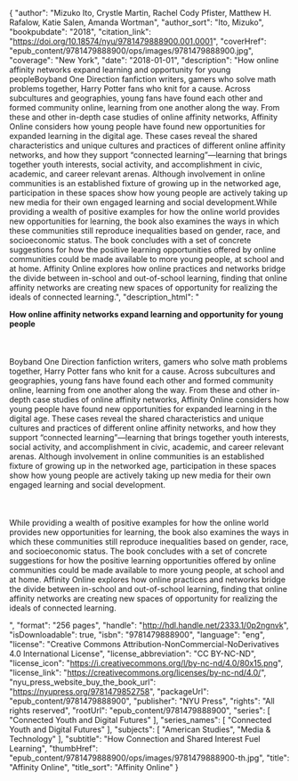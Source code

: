 {
  "author": "Mizuko Ito, Crystle Martin, Rachel Cody Pfister, Matthew H. Rafalow, Katie Salen, Amanda Wortman",
  "author_sort": "Ito, Mizuko",
  "bookpubdate": "2018",
  "citation_link": "https://doi.org/10.18574/nyu/9781479888900.001.0001",
  "coverHref": "epub_content/9781479888900/ops/images/9781479888900.jpg",
  "coverage": "New York",
  "date": "2018-01-01",
  "description": "How online affinity networks expand learning and opportunity for young peopleBoyband One Direction fanfiction writers, gamers who solve math problems together, Harry Potter fans who knit for a cause. Across subcultures and geographies, young fans have found each other and formed community online, learning from one another along the way. From these and other in-depth case studies of online affinity networks, Affinity Online considers how young people have found new opportunities for expanded learning in the digital age. These cases reveal the shared characteristics and unique cultures and practices of different online affinity networks, and how they support &#8220;connected learning&#8221;&#8212;learning that brings together youth interests, social activity, and accomplishment in civic, academic, and career relevant arenas. Although involvement in online communities is an established fixture of growing up in the networked age, participation in these spaces show how young people are actively taking up new media for their own engaged learning and social development.While providing a wealth of positive examples for how the online world provides new opportunities for learning, the book also examines the ways in which these communities still reproduce inequalities based on gender, race, and socioeconomic status. The book concludes with a set of concrete suggestions for how the positive learning opportunities offered by online communities could be made available to more young people, at school and at home. Affinity Online explores how online practices and networks bridge the divide between in-school and out-of-school learning, finding that online affinity networks are creating new spaces of opportunity for realizing the ideals of connected learning.",
  "description_html": "<p><b>How online affinity networks expand learning and opportunity for young people</b><br><br><br><br>Boyband One Direction fanfiction writers, gamers who solve math problems together, Harry Potter fans who knit for a cause. Across subcultures and geographies, young fans have found each other and formed community online, learning from one another along the way. From these and other in-depth case studies of online affinity networks, Affinity Online considers how young people have found new opportunities for expanded learning in the digital age. These cases reveal the shared characteristics and unique cultures and practices of different online affinity networks, and how they support &#8220;connected learning&#8221;&#8212;learning that brings together youth interests, social activity, and accomplishment in civic, academic, and career relevant arenas. Although involvement in online communities is an established fixture of growing up in the networked age, participation in these spaces show how young people are actively taking up new media for their own engaged learning and social development.<br><br><br><br>While providing a wealth of positive examples for how the online world provides new opportunities for learning, the book also examines the ways in which these communities still reproduce inequalities based on gender, race, and socioeconomic status. The book concludes with a set of concrete suggestions for how the positive learning opportunities offered by online communities could be made available to more young people, at school and at home. Affinity Online explores how online practices and networks bridge the divide between in-school and out-of-school learning, finding that online affinity networks are creating new spaces of opportunity for realizing the ideals of connected learning.</p>",
  "format": "256 pages",
  "handle": "http://hdl.handle.net/2333.1/0p2ngnvk",
  "isDownloadable": true,
  "isbn": "9781479888900",
  "language": "eng",
  "license": "Creative Commons Attribution-NonCommercial-NoDerivatives 4.0 International License",
  "license_abbreviation": "CC BY-NC-ND",
  "license_icon": "https://i.creativecommons.org/l/by-nc-nd/4.0/80x15.png",
  "license_link": "https://creativecommons.org/licenses/by-nc-nd/4.0/",
  "nyu_press_website_buy_the_book_url": "https://nyupress.org/9781479852758",
  "packageUrl": "epub_content/9781479888900",
  "publisher": "NYU Press",
  "rights": "All rights reserved",
  "rootUrl": "epub_content/9781479888900",
  "series": [
    "Connected Youth and Digital Futures"
  ],
  "series_names": [
    "Connected Youth and Digital Futures"
  ],
  "subjects": [
    "American Studies",
    "Media & Technology"
  ],
  "subtitle": "How Connection and Shared Interest Fuel Learning",
  "thumbHref": "epub_content/9781479888900/ops/images/9781479888900-th.jpg",
  "title": "Affinity Online",
  "title_sort": "Affinity Online"
}
